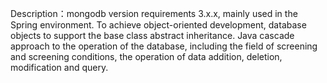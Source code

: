 Description：mongodb version requirements 3.x.x, mainly used in the Spring environment.
To achieve object-oriented development, database objects to support the base class abstract inheritance. Java cascade approach to the operation of the database, including the field of screening and screening conditions, the operation of data addition, deletion, modification and query.
